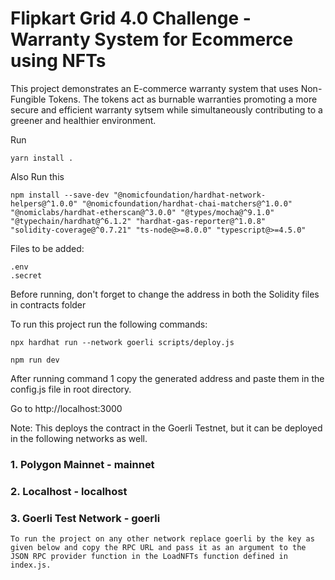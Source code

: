 # Flipkart Grid 4.0 Challenge - Warranty System for Ecommerce using NFTs

This project demonstrates an E-commerce warranty system that uses Non-Fungible Tokens. The tokens act as burnable warranties promoting a more secure and efficient warranty sytsem while simultaneously contributing to a greener and healthier environment.

Run 
```
yarn install .
```

Also Run this
```
npm install --save-dev "@nomicfoundation/hardhat-network-helpers@^1.0.0" "@nomicfoundation/hardhat-chai-matchers@^1.0.0" "@nomiclabs/hardhat-etherscan@^3.0.0" "@types/mocha@^9.1.0" "@typechain/hardhat@^6.1.2" "hardhat-gas-reporter@^1.0.8" 
"solidity-coverage@^0.7.21" "ts-node@>=8.0.0" "typescript@>=4.5.0"
```

Files to be added:
```
.env
.secret
```

Before running, don't forget to change the address in both the Solidity files in contracts folder

To run this project run the following commands:

```shell
npx hardhat run --network goerli scripts/deploy.js

npm run dev
```

After running command 1 copy the generated address and paste them in the config.js file in root directory.


Go to http://localhost:3000


Note: This deploys the contract in the Goerli Testnet, but it can be deployed in the following networks as well. 
    <h3>1. Polygon Mainnet - mainnet</h3>
    <h3>2. Localhost - localhost</h3>
    <h3>3. Goerli Test Network - goerli</h3>

    To run the project on any other network replace goerli by the key as given below and copy the RPC URL and pass it as an argument to the JSON RPC provider function in the LoadNFTs function defined in index.js.
